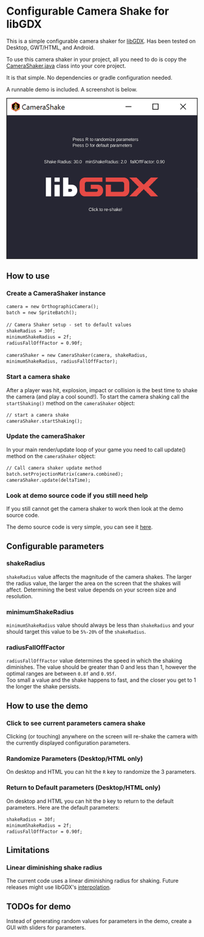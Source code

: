 # Configurable Camera Shake for libGDX

This is a simple configurable camera shaker for [libGDX](https://libgdx.com/).  Has been tested on Desktop, GWT/HTML, and Android.

To use this camera shaker in your project, all you need to do is copy the [CameraShaker.java](https://github.com/antzGames/libGDX-cameraShake/blob/master/core/src/main/java/com/antz/camera/CameraShaker.java) class into your core project.

It is that simple.  No dependencies or gradle configuration needed.

A runnable demo is included. A screenshot is below.

![alt text](https://github.com/antzGames/libGDX-cameraShake/blob/master/cameraShake.PNG "Configurable Camera Shake for libGDX")

## How to use

### Create a CameraShaker instance

```
camera = new OrthographicCamera();
batch = new SpriteBatch();

// Camera Shaker setup - set to default values
shakeRadius = 30f;
minimumShakeRadius = 2f;
radiusFallOffFactor = 0.90f;

cameraShaker = new CameraShaker(camera, shakeRadius, minimumShakeRadius, radiusFallOffFactor);
```

### Start a camera shake

After a player was hit, explosion, impact or collision is the best time to shake the camera (and play a cool sound!).
To start the camera shaking call the `startShaking()` method on the `cameraShaker` object:

```
// start a camera shake
cameraShaker.startShaking();
```

### Update the cameraShaker

In your main render/update loop of your game you need to call update() method on the `cameraShaker` object:

```
// Call camera shaker update method
batch.setProjectionMatrix(camera.combined);
cameraShaker.update(deltaTime);
```

### Look at demo source code if you still need help

If you still cannot get the camera shaker to work then look at the demo source code.

The demo source code is very simple, you can see it [here](https://github.com/antzGames/libGDX-cameraShake/blob/master/core/src/main/java/com/antz/camera/CameraShake.java).

## Configurable parameters

### shakeRadius

`shakeRadius` value affects the magnitude of the camera shakes. The larger the radius value, the larger the area on the screen that the shakes will affect.
Determining the best value depends on your screen size and resolution.

### minimumShakeRadius

`minimumShakeRadius` value should always be less than `shakeRadius` and your should target this value to be `5%-20%` of the `shakeRadius`.

### radiusFallOffFactor

`radiusFallOffFactor` value determines the speed in which the shaking diminishes.  The value should be greater than 0 and less than 1, however the optimal ranges are between `0.8f` and `0.95f`.  
Too small a value and the shake happens to fast, and the closer you get to 1 the longer the shake persists.  

## How to use the demo

### Click to see current parameters camera shake

Clicking (or touching) anywhere on the screen will re-shake the camera with the currently displayed configuration parameters.

### Randomize Parameters (Desktop/HTML only)

On desktop and HTML you can hit the `R` key to randomize the 3 parameters.

### Return to Default parameters (Desktop/HTML only)

On desktop and HTML you can hit the `D` key to return to the default parameters.  Here are the default parameters:

```
shakeRadius = 30f;
minimumShakeRadius = 2f;
radiusFallOffFactor = 0.90f;
```

## Limitations

### Linear diminishing shake radius

The current code uses a linear diminishing radius for shaking. Future releases might use libGDX's [interpolation](https://libgdx.com/wiki/math-utils/interpolation).

## TODOs for demo

Instead of generating random values for parameters in the demo, create a GUI with sliders for parameters.
